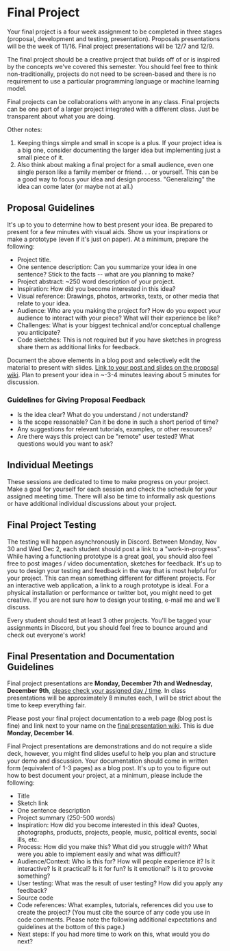 # Final Project

Your final project is a four week assignment to be completed in three stages (proposal, development and testing, presentation). Proposals presentations will be the week of 11/16. Final project presentations will be 12/7 and 12/9.

The final project should be a creative project that builds off of or is inspired by the concepts we've covered this semester. You should feel free to think non-traditionally, projects do not need to be screen-based and there is no requirement to use a particular programming language or machine learning model.

Final projects can be collaborations with anyone in any class. Final projects can be one part of a larger project integrated with a different class. Just be transparent about what you are doing.

Other notes:

1. Keeping things simple and small in scope is a plus. If your project idea is a big one, consider documenting the larger idea but implementing just a small piece of it.
2. Also think about making a final project for a small audience, even one single person like a family member or friend. . . or yourself. This can be a good way to focus your idea and design process. "Generalizing" the idea can come later (or maybe not at all.)

## Proposal Guidelines

It's up to you to determine how to best present your idea. Be prepared to present for a few minutes with visual aids. Show us your inspirations or make a prototype (even if it's just on paper). At a minimum, prepare the following:

- Project title.
- One sentence description: Can you summarize your idea in one sentence? Stick to the facts -- what are you planning to make?
- Project abstract: ~250 word description of your project.
- Inspiration: How did you become interested in this idea?
- Visual reference: Drawings, photos, artworks, texts, or other media that relate to your idea.
- Audience: Who are you making the project for? How do you expect your audience to interact with your piece? What will their experience be like?
- Challenges: What is your biggest technical and/or conceptual challenge you anticipate?
- Code sketches: This is not required but if you have sketches in progress share them as additional links for feedback.

Document the above elements in a blog post and selectively edit the material to present with slides. [Link to your post and slides on the proposal wiki](https://github.com/ml5js/Intro-ML-Arts-IMA-F20/wiki/Final-Proposals). Plan to present your idea in ~-3-4 minutes leaving about 5 minutes for discussion.

### Guidelines for Giving Proposal Feedback

- Is the idea clear? What do you understand / not understand?
- Is the scope reasonable? Can it be done in such a short period of time?
- Any suggestions for relevant tutorials, examples, or other resources?
- Are there ways this project can be "remote" user tested? What questions would you want to ask?

## Individual Meetings

These sessions are dedicated to time to make progress on your project. Make a goal for yourself for each session and check the schedule for your assigned meeting time. There will also be time to informally ask questions or have additional individual discussions about your project.

## Final Project Testing

The testing will happen asynchronously in Discord. Between Monday, Nov 30 and Wed Dec 2, each student should post a link to a "work-in-progress". While having a functioning prototype is a great goal, you should also feel free to post images / video documentation, sketches for feedback. It's up to you to design your testing and feedback in the way that is most helpful for your project. This can mean something different for different projects. For an interactive web application, a link to a rough prototype is ideal. For a physical installation or performance or twitter bot, you might need to get creative. If you are not sure how to design your testing, e-mail me and we'll discuss.

Every student should test at least 3 other projects. You'll be tagged your assignments in Discord, but you should feel free to bounce around and check out everyone's work!


## Final Presentation and Documentation Guidelines

Final project presentations are **Monday, December 7th and Wednesday, December 9th**, [please check your assigned day / time](https://github.com/ml5js/Intro-ML-Arts-IMA-F20/wiki/Final-Presentations). In class presentations will be approximately 8 minutes each, I will be strict about the time to keep everything fair.

Please post your final project documentation to a web page (blog post is fine) and link next to your name on the [final presentation wiki](https://github.com/ml5js/Intro-ML-Arts-IMA-F20/wiki/Final-Presentations). This is due **Monday, December 14**.

Final Project presentations are demonstrations and do not require a slide deck, however, you might find slides useful to help you plan and structure your demo and discussion. Your documentation should come in written form (equivalent of 1-3 pages) as a blog post. It's up to you to figure out how to best document your project, at a minimum, please include the following:

- Title
- Sketch link
- One sentence description
- Project summary (250-500 words)
- Inspiration: How did you become interested in this idea? Quotes, photographs, products, projects, people, music, political events, social ills, etc.
- Process: How did you make this? What did you struggle with? What were you able to implement easily and what was difficult?
- Audience/Context: Who is this for? How will people experience it? Is it interactive? Is it practical? Is it for fun? Is it emotional? Is it to provoke something?
- User testing: What was the result of user testing? How did you apply any feedback?
- Source code
- Code references: What examples, tutorials, references did you use to create the project? (You must cite the source of any code you use in code comments. Please note the following additional expectations and guidelines at the bottom of this page.)
- Next steps: If you had more time to work on this, what would you do next?
